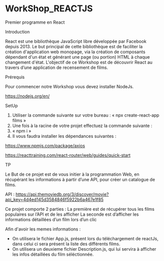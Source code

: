 # WorkShop_REACTJS

Premier programme en React

Introduction

React est une bibliothèque JavaScript libre développée par Facebook depuis 2013. Le but principal de cette bibliothèque est de faciliter la création d'application web monopage, via la création de composants dépendant d'un état et générant une page (ou portion) HTML à chaque changement d'état.
L'objectif de ce Workshop est de découvrir React au travers d’une application de recensement de films.

Prérequis

Pour commencer notre Workshop vous devez installer NodeJs.

https://nodejs.org/en/

SetUp

1.	Utiliser la commande suivante sur votre bureau : 
« npx create-react-app films »
2.	Une fois à la racine de votre projet effectuez la commande suivante :
3.	« npm i »
4.	Il vous faudra installer les dépendances suivantes :

https://www.npmjs.com/package/axios

https://reacttraining.com/react-router/web/guides/quick-start

TP

Le But de ce projet est de vous initier à la programmation Web, en récupérant les informations à partir d’une API, pour créer un catalogue de films.

API : https://api.themoviedb.org/3/discover/movie?api_key=4d4ed145d3584846f5922b6a467e1f85

Ce projet comporte 2 parties : 
La première est de récupérer tous les films populaires sur l’API et de les afficher
La seconde est d’afficher les informations détaillées d’un film lors d’un clic

Afin d'avoir les memes informations :
- On utilisera le fichier App.js, présent lors du téléchargement de reactJs, dans celui ci sera présent la liste des différents films.
- On utilisera un deuxieme fichier Description.js, qui lui servira à afficher les infos détaillées du film séléctionnée.



